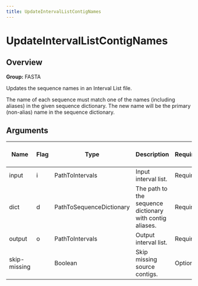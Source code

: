 ```yaml
---
title: UpdateIntervalListContigNames
---
```


# UpdateIntervalListContigNames

## Overview
**Group:** FASTA

Updates the sequence names in an Interval List file.

The name of each sequence must match one of the names (including aliases) in the given sequence dictionary.  The
new name will be the primary (non-alias) name in the sequence dictionary.

## Arguments

|Name|Flag|Type|Description|Required?|Max # of Values|Default Value(s)|
|----|----|----|-----------|---------|---------------|----------------|
|input|i|PathToIntervals|Input interval list.|Required|1||
|dict|d|PathToSequenceDictionary|The path to the sequence dictionary with contig aliases.|Required|1||
|output|o|PathToIntervals|Output interval list.|Required|1||
|skip-missing||Boolean|Skip missing source contigs.|Optional|1|false|

